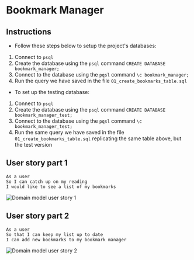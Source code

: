 # Bookmark Manager

Instructions
-------
* Follow these steps below to setup the project's databases:
1. Connect to `psql`
2. Create the database using the `psql` command `CREATE DATABASE bookmark_manager;`
3. Connect to the database using the `pqsl` command `\c bookmark_manager;`
4. Run the query we have saved in the file `01_create_bookmarks_table.sql`

* To set up the testing database:
1. Connect to `psql`
2. Create the database using the `psql` command `CREATE DATABASE bookmark_manager_test;`
3. Connect to the database using the `pqsl` command `\c bookmark_manager_test;`
4. Run the same query we have saved in the file `01_create_bookmarks_table.sql` replicating the same table above, but the test version


User story part 1
----
```
As a user 
So I can catch up on my reading 
I would like to see a list of my bookmarks
```

![Domain model user story 1](https://github.com/kerrimcm/bookmark-manager/blob/master/Images/Screenshot%202021-04-19%20at%2014.28.03.png)

User story part 2
----
```
As a user
So that I can keep my list up to date
I can add new bookmarks to my bookmark manager
```

![Domain model user story 2]( )